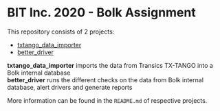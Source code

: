 # BIT Inc. 2020 - Bolk Assignment

This repository consists of 2 projects:

- [txtango_data_importer](txtango_data_importer/)
- [better_driver](better_driver/)

**txtango_data_importer** imports the data from Transics TX-TANGO into a Bolk internal database  
**better_driver** runs the different checks on the data from Bolk internal database, alert drivers and generate reports

More information can be found in the `README.md` of respective projects.